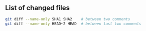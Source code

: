 ## List of changed files
```bash
git diff --name-only SHA1 SHA2    # between two comments
git diff --name-only HEAD~2 HEAD  # between last two comments
```